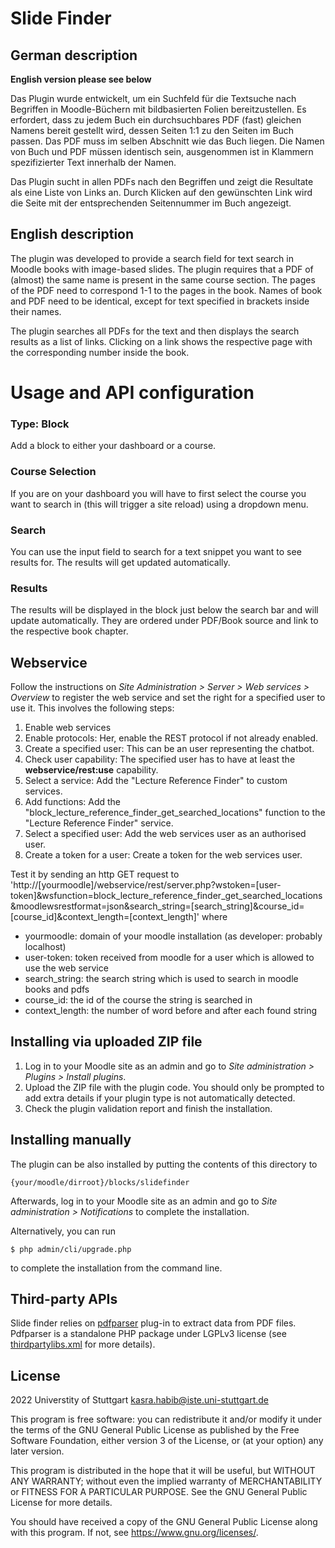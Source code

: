 # Slide Finder #

## German description

**English version please see below**

Das Plugin wurde entwickelt, um ein Suchfeld für die Textsuche nach Begriffen in Moodle-Büchern mit bildbasierten Folien bereitzustellen. Es erfordert, dass zu jedem Buch ein durchsuchbares PDF (fast) gleichen Namens bereit gestellt wird, dessen Seiten 1:1 zu den Seiten im Buch passen. Das PDF muss im selben Abschnitt wie das Buch liegen. Die Namen von Buch und PDF müssen identisch sein, ausgenommen ist in Klammern spezifizierter Text innerhalb der Namen. 

Das Plugin sucht in allen PDFs nach den Begriffen und zeigt die Resultate als eine Liste von Links an. Durch Klicken auf den gewünschten Link wird die Seite mit der entsprechenden Seitennummer im Buch angezeigt. 

## English description

The plugin was developed to provide a search field for text search in Moodle books with image-based slides. The plugin requires that a PDF of (almost) the same name is present in the same course section. The pages of the PDF need to correspond 1-1 to the pages in the book. Names of book and PDF need to be identical, except for text specified in brackets inside their names. 
 
 The plugin searches all PDFs for the text and then displays the search results as a list of links. Clicking on a link shows the respective page with the corresponding number inside the book. 
 

# Usage and API configuration

### Type: Block
Add a block to either your dashboard or a course.

### Course Selection
If you are on your dashboard you will have to first select the course you want to search in (this will trigger a site reload) using a dropdown menu.

### Search
You can use the input field to search for a text snippet you want to see results for. The results will get updated automatically.

### Results
The results will be displayed in the block just below the search bar and will update automatically.
They are ordered under PDF/Book source and link to the respective book chapter.

## Webservice

Follow the instructions on _Site Administration > Server > Web services > Overview_ to register the web service and set the right for a specified user to use it.
This involves the following steps:
1. Enable web services
2. Enable protocols: Her, enable the REST protocol if not already enabled.
3. Create a specified user: This can be an user representing the chatbot.
4. Check user capability: The specified user has to have at least the __webservice/rest:use__ capability.
5. Select a service: Add the "Lecture Reference Finder" to custom services.
6. Add functions: Add the "block_lecture_reference_finder_get_searched_locations" function to the "Lecture Reference Finder" service.
7. Select a specified user: Add the web services user as an authorised user.
8. Create a token for a user: Create a token for the web services user.

Test it by sending an http GET request to
'http://[yourmoodle]/webservice/rest/server.php?wstoken=[user-token]&wsfunction=block_lecture_reference_finder_get_searched_locations&moodlewsrestformat=json&search_string=[search_string]&course_id=[course_id]&context_length=[context_length]'
where
- yourmoodle: domain of your moodle installation (as developer: probably localhost)
- user-token: token received from moodle for a user which is allowed to use the web service
- search_string: the search string which is used to search in moodle books and pdfs
- course_id: the id of the course the string is searched in
- context_length: the number of word before and after each found string



## Installing via uploaded ZIP file ##

1. Log in to your Moodle site as an admin and go to _Site administration >
   Plugins > Install plugins_.
2. Upload the ZIP file with the plugin code. You should only be prompted to add
   extra details if your plugin type is not automatically detected.
3. Check the plugin validation report and finish the installation.

## Installing manually ##

The plugin can be also installed by putting the contents of this directory to

    {your/moodle/dirroot}/blocks/slidefinder

Afterwards, log in to your Moodle site as an admin and go to _Site administration >
Notifications_ to complete the installation.

Alternatively, you can run

    $ php admin/cli/upgrade.php

to complete the installation from the command line.

## Third-party APIs ##
Slide finder relies on [pdfparser](https://github.com/smalot/pdfparser) plug-in to extract data from PDF files. Pdfparser is a standalone PHP package under LGPLv3 license (see [thirdpartylibs.xml](https://github.com/SE-Stuttgart/kib3_moodleplugin_slidefinder/blob/main/thirdpartylibs.xml) for more details). 

## License ##

2022 Universtity of Stuttgart kasra.habib@iste.uni-stuttgart.de

This program is free software: you can redistribute it and/or modify it under
the terms of the GNU General Public License as published by the Free Software
Foundation, either version 3 of the License, or (at your option) any later
version.

This program is distributed in the hope that it will be useful, but WITHOUT ANY
WARRANTY; without even the implied warranty of MERCHANTABILITY or FITNESS FOR A
PARTICULAR PURPOSE.  See the GNU General Public License for more details.

You should have received a copy of the GNU General Public License along with
this program.  If not, see <https://www.gnu.org/licenses/>.
